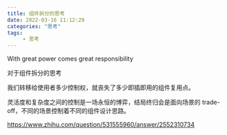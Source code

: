 ```yaml
---
title: 组件拆分的思考
date: 2022-03-16 11:12:29
categories: "思考"
tags:
     - 思考
---
```



With great power comes great responsibility

对于组件拆分的思考

我们转移给使用者多少控制权，就丧失了多少即插即用的组件复用点。

灵活度和复杂度之间的控制是一场永恒的博弈，结局终归会是面向场景的 trade-off，不同的场景控制着不同的组件设计思路。




https://www.zhihu.com/question/531555960/answer/2552310734